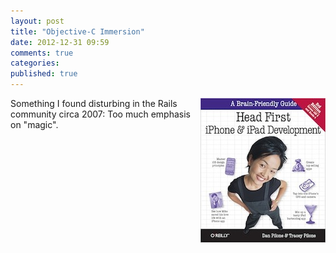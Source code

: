 ```yaml
---
layout: post
title: "Objective-C Immersion"
date: 2012-12-31 09:59
comments: true
categories: 
published: true
---
```

<a href="http://shop.oreilly.com/product/0636920022947.do#"><img src="/images/head-first-iPhone-iPad.jpg" align="right" width="200" height="231"></a>
Something I found disturbing in the Rails community circa 2007: Too much emphasis on "magic". 

